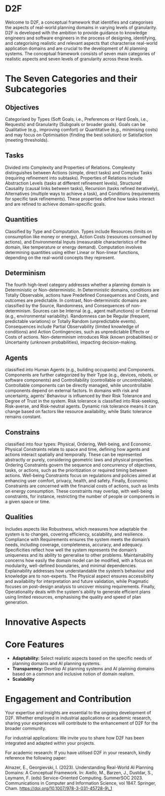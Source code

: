 # D2F
Welcome to D2F, a conceptual framework that identifies and categorises the aspects of real-world planning domains in varying levels of granularity. D2F is developed with the ambition to provide guidance to knowledge engineers and software engineers in the process of designing, identifying, and categorising realistic and relevant aspects that characterise real-world application domains and are crucial to the development of AI planning systems. The conceptual framework consists of seven main categories of realistic aspects and seven levels of granularity across these levels.

# The Seven Categories and their Subcategories
## Objectives
Categorised by Types (Soft Goals, i.e., Preferences or Hard Goals, i.e., Requests) and Granularity (Subgoals or broader goals). Goals can be Qualitative (e.g., improving comfort) or Quantitative (e.g., minimising costs) and may focus on Optimisation (finding the best solution) or Satisfaction (meeting thresholds).

## Tasks
 Divided into Complexity and Properties of Relations. Complexity distinguishes between Actions (simple, direct tasks) and Complex Tasks (requiring refinement into subtasks). Properties of Relations include Abstraction Levels (tasks at different refinement levels), Structured Causality (causal links between tasks), Recursion (tasks refined iteratively), Alternatives (multiple ways to achieve a task), and Conditions (requirements for specific task refinements). These properties define how tasks interact and are refined to achieve domain-specific goals.

## Quantities
Classified by Type and Computation. Types include Resources (limits on consumption like money or energy), Action Costs (resources consumed by actions), and Environmental Inputs (measurable characteristics of the domain, like temperature or energy demand). Computation involves determining quantities using either Linear or Non-linear functions, depending on the real-world concepts they represent.

## Determinism
The fourth high-level category addresses whether a planning domain is Deterministic or Non-deterministic. In Deterministic domains, conditions are Totally Observable, actions have Predefined Consequences and Costs, and outcomes are predictable. In contrast, Non-deterministic domains are classified by the Source, Randomness, and Consequences of non-determinism. Sources can be Internal (e.g., agent malfunctions) or External (e.g., environmental variability). Randomness can be Regular (frequent, predictable variations) or Totally Random (unpredictable events). Consequences include Partial Observability (limited knowledge of conditions) and Action Contingencies, such as unpredictable Effects or Costs of actions. Non-determinism introduces Risk (known probabilities) or Uncertainty (unknown probabilities), impacting decision-making.

## Agents
classified into Human Agents (e.g., building occupants) and Components. Components are further categorized by their Type (e.g., devices, robots, or software components) and Controllability (controllable or uncontrollable). Controllable components can be directly managed, while uncontrollable components depend on external factors. In domains with risk and uncertainty, agents' Behaviour is influenced by their Risk Tolerance and Degree of Trust in the system. Risk tolerance is classified into Risk-seeking, Risk-averse, and Risk-neutral agents. Dynamic risk tolerance means it can change based on factors like resource availability, while Static tolerance remains constant.

## Constrains
classified into four types: Physical, Ordering, Well-being, and Economic. Physical Constraints relate to space and time, defining how agents and actions interact spatially and temporally. These can be represented abstractly or purely, considering geometric laws and physical properties. Ordering Constraints govern the sequence and concurrency of objectives, tasks, or actions, such as the prioritization or required timing between actions. Well-being Constraints focus on regulations and policies aimed at enhancing user comfort, privacy, health, and safety. Finally, Economic Constraints are concerned with the financial costs of actions, such as limits on energy consumption. These constraints may overlap, with well-being constraints, for instance, restricting the number of people or components in a given space or time.

## Qualities
Includes aspects like Robustness, which measures how adaptable the system is to changes, covering efficiency, scalability, and resilience. Compliance with Requirements ensures the system meets the domain’s needs, including coverage, completeness, accuracy, and adequacy. Specificities reflect how well the system represents the domain’s uniqueness and its ability to generalise to other problems. Maintainability concerns how easily the domain model can be modified, with a focus on modularity, well-defined boundaries, and minimal dependencies. Explainability addresses how understandable the system’s behaviour and knowledge are to non-experts. The Physical aspect ensures accessibility and availability for interpretation and future validation, while Pragmatic focuses on post-design analysis to uncover missing requirements. Finally, Operationality deals with the system's ability to generate efficient plans using limited resources, emphasising the quality and speed of plan generation.


# Innovative Aspects



# Core Features
 - **Adaptability:** Select realistic aspects based on the specific needs of planning domains and AI planning systems.
 - **Transparency:** Develop AI planning systems and AI planning domains based on a common and inclusive notion of domain realism.
 - **Scalability**


# Engagement and Contribution
Your expertise and insights are essential to the ongoing development of D2F. Whether employed in industrial applications or academic research, sharing your experiences will contribute to the enhancement of D2F for the broader community.

For industrial applications: We invite you to share how D2F has been integrated and adapted within your projects. 

For academic research: If you have utilised D2F in your research, kindly reference the following paper:

Alnazer, E., Georgievski, I. (2023). Understanding Real-World AI Planning Domains: A Conceptual Framework. In: Aiello, M., Barzen, J., Dustdar, S., Leymann, F. (eds) Service-Oriented Computing. SummerSOC 2023. Communications in Computer and Information Science, vol 1847. Springer, Cham. https://doi.org/10.1007/978-3-031-45728-9\_1
